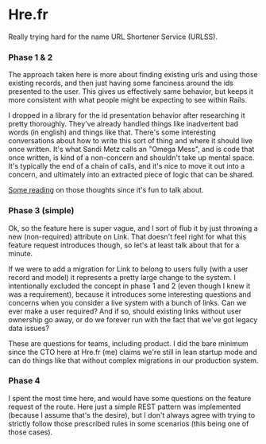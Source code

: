 Hre.fr
======

Really trying hard for the name URL Shortener Service (URLSS).

### Phase 1 & 2

The approach taken here is more about finding existing urls and using those existing records, and then just having some
fanciness around the ids presented to the user. This gives us effectively same behavior, but keeps it more consistent
with what people might be expecting to see within Rails.

I dropped in a library for the id presentation behavior after researching it pretty thoroughly. They've already handled
things like inadvertent bad words (in english) and things like that. There's some interesting conversations about how to
write this sort of thing and where it should live once written. It's what Sandi Metz calls an "Omega Mess", and is code
that once written, is kind of a non-concern and shouldn't take up mental space. It's typically the end of a chain of
calls, and it's nice to move it out into a concern, and ultimately into an extracted piece of logic that can be shared.

[Some reading](http://mattbriggs.net/blog/2013/04/19/sometimes-its-ok-to-leave-a-mess/) on those thoughts since it's fun
to talk about.

### Phase 3 (simple)

Ok, so the feature here is super vague, and I sort of flub it by just throwing a new (non-required) attribute on Link.
That doesn't feel right for what this feature request introduces though, so let's at least talk about that for a minute.

If we were to add a migration for Link to belong to users fully (with a user record and model) it represents a pretty
large change to the system. I intentionally excluded the concept in phase 1 and 2 (even though I knew it was a
requirement), because it introduces some interesting questions and concerns when you consider a live system with a bunch
of links. Can we ever make a user required? And if so, should existing links without user ownership go away, or do we
forever run with the fact that we've got legacy data issues?

These are questions for teams, including product. I did the bare minimum since the CTO here at Hre.fr (me) claims we're
still in lean startup mode and can do things like that without complex migrations in our production system.   

### Phase 4

I spent the most time here, and would have some questions on the feature request of the route. Here just a simple REST
pattern was implemented (because I assume that's the desire), but I don't always agree with trying to strictly follow
those prescribed rules in some scenarios (this being one of those cases).
